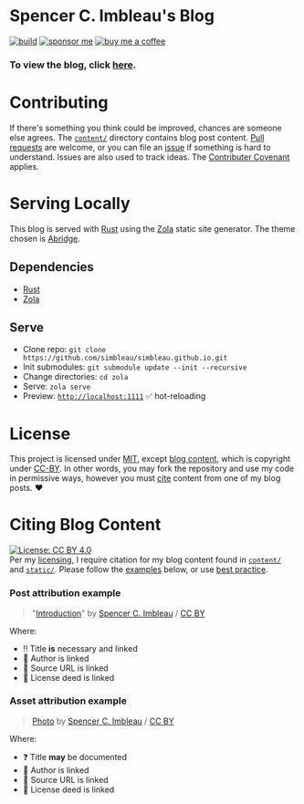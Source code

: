 # Spencer C. Imbleau's Blog
[![build](https://img.shields.io/github/workflow/status/simbleau/simbleau.github.io/gh-pages?style=for-the-badge&logo=github)](https://github.com/simbleau/simbleau.github.io/actions/workflows/gh-pages.yml)
[![sponsor me](https://img.shields.io/badge/sponsor-30363D?style=for-the-badge&logo=GitHub-Sponsors&logoColor=#white)](https://github.com/sponsors/simbleau)
[![buy me a coffee](https://img.shields.io/badge/Buy_Me_A_Coffee-FFDD00?style=for-the-badge&logo=buy-me-a-coffee&logoColor=black)](https://buymeacoffee.com/simbleau)

<h3>To view the blog, click <a href="https://simbleau.github.io">here</a>.</h3>

# Contributing
If there's something you think could be improved, chances are someone else agrees. The [`content/`](zola/content/) directory contains blog post content. [Pull requests](https://github.com/simbleau/simbleau.github.io/pulls) are welcome, or you can file an [issue](https://github.com/simbleau/simbleau.github.io/issues) if something is hard to understand. Issues are also used to track ideas. The [Contributer Covenant](https://www.contributor-covenant.org/version/2/0/code_of_conduct/) applies.

# Serving Locally
This blog is served with [Rust](https://rust-lang.org) using the [Zola](https://www.getzola.org/) static site generator. The theme chosen is [Abridge](https://github.com/Jieiku/abridge).

## Dependencies
- [Rust](https://www.rust-lang.org/tools/install)
- [Zola](https://www.getzola.org/documentation/getting-started/installation/)

## Serve
- Clone repo: `git clone https://github.com/simbleau/simbleau.github.io.git`
- Init submodules: `git submodule update --init --recursive`
- Change directories: `cd zola`
- Serve: `zola serve`
- Preview: [`http://localhost:1111`](http://localhost:1111) ✅ hot-reloading

# License
This project is licensed under [MIT](LICENSE-MIT), except [blog content](#citing-blog-content), which is copyright under [CC-BY](LICENSE-CC-BY). In other words, you may fork the repository and use my code in permissive ways, however you must [cite](#citing-blog-content) content from one of my blog posts. ❤️

# Citing Blog Content
[![License: CC BY 4.0](https://img.shields.io/badge/License-CC%20BY%204.0-lightgrey.svg)](LICENSE-CC-BY)\
Per my [licensing](#license), I require citation for my blog content found in [`content/`](zola/content/) and [`static/`](zola/static/). Please follow the [examples](#post-attribution-example) below, or use [best practice](https://wiki.creativecommons.org/wiki/best_practices_for_attribution).

### Post attribution example
> "[Introduction]()" by [Spencer C. Imbleau](https://spencer.imbleau.com) / [CC BY](LICENSE-CC-BY)

Where:
- ‼️ Title **is** necessary and linked
- 🔗 Author is linked
- 🔗 Source URL is linked
- 🔗 License deed is linked

### Asset attribution example
> [Photo](#) by [Spencer C. Imbleau](https://spencer.imbleau.com) / [CC BY](LICENSE-CC-BY)

Where:
- ❓ Title **may** be documented
- 🔗 Author is linked
- 🔗 Source URL is linked
- 🔗 License deed is linked
